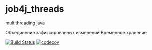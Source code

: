 # job4j_threads
multithreading java

Объединение зафиксированных изменений
Временное хранение 

[![Build Status](https://travis-ci.org/KirillReal/job4j_threads.svg?branch=main)](https://travis-ci.org/KirillReal/job4j_design)
[![codecov](https://codecov.io/gh/KirillReal/job4j_threads/branch/main/graph/badge.svg?token=UVHWRZJ0KY)](https://codecov.io/gh/KirillReal/job4j_threads)